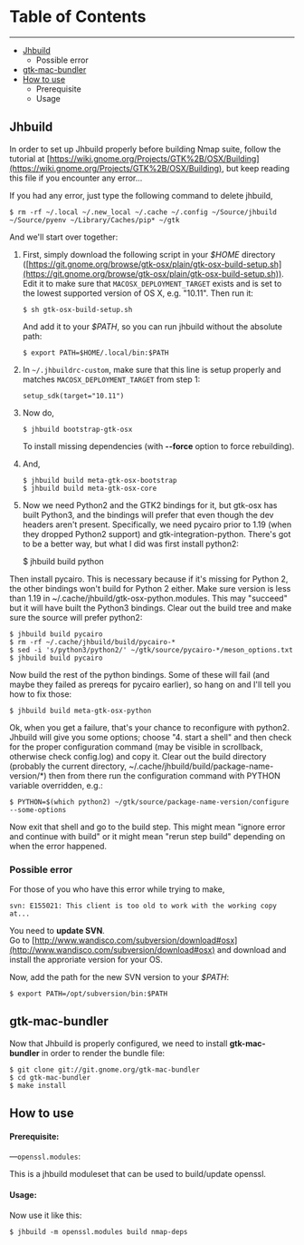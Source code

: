 # Table of Contents
---
   
 * [Jhbuild](#jhbuild)
 	* Possible error
 * [gtk-mac-bundler](#bundler)
 * [How to use](#howto)
 	* Prerequisite
 	* Usage

## <a name="jhbuild"></a>Jhbuild

In order to set up Jhbuild properly before building Nmap suite, follow the tutorial at [https://wiki.gnome.org/Projects/GTK%2B/OSX/Building](https://wiki.gnome.org/Projects/GTK%2B/OSX/Building), but keep reading this file if you encounter any error...

If you had any error, just type the following command to delete jhbuild,

	$ rm -rf ~/.local ~/.new_local ~/.cache ~/.config ~/Source/jhbuild ~/Source/pyenv ~/Library/Caches/pip* ~/gtk

And we'll start over together:

1.	First, simply download the following script in your _$HOME_ directory ([https://git.gnome.org/browse/gtk-osx/plain/gtk-osx-build-setup.sh](https://git.gnome.org/browse/gtk-osx/plain/gtk-osx-build-setup.sh)). Edit it to make sure that `MACOSX_DEPLOYMENT_TARGET` exists and is set to the lowest supported version of OS X, e.g. "10.11". Then run it:

	~~~~
	$ sh gtk-osx-build-setup.sh
	~~~~
	
	And add it to your _$PATH_, so you can run jhbuild without the absolute path:
	
	~~~~
	$ export PATH=$HOME/.local/bin:$PATH
	~~~~
	
2.	In `~/.jhbuildrc-custom`, make sure that this line is setup properly and matches `MACOSX_DEPLOYMENT_TARGET` from step 1:

	~~~~
	setup_sdk(target="10.11")
	~~~~
	
3.	Now do,

	~~~~
	$ jhbuild bootstrap-gtk-osx
	~~~~
	
	To install missing dependencies (with **--force** option to force rebuilding).<br/>
	
4.	And,

	~~~~
	$ jhbuild build meta-gtk-osx-bootstrap
	$ jhbuild build meta-gtk-osx-core

5. Now we need Python2 and the GTK2 bindings for it, but gtk-osx has built
Python3, and the bindings will prefer that even though the dev headers aren't
present. Specifically, we need pycairo prior to 1.19 (when they dropped Python2
support) and gtk-integration-python. There's got to be a better way, but what I
did was first install python2:

	$ jhbuild build python

Then install pycairo. This is necessary because if it's missing for Python 2,
the other bindings won't build for Python 2 either. Make sure version is less
than 1.19 in ~/.cache/jhbuild/gtk-osx-python.modules. This may "succeed" but it
will have built the Python3 bindings. Clear out the build tree and make sure
the source will prefer python2:

	$ jhbuild build pycairo
	$ rm -rf ~/.cache/jhbuild/build/pycairo-*
	$ sed -i 's/python3/python2/' ~/gtk/source/pycairo-*/meson_options.txt
	$ jhbuild build pycairo

Now build the rest of the python bindings. Some of these will fail (and maybe
they failed as prereqs for pycairo earlier), so hang on and I'll tell you how
to fix those:

	$ jhbuild build meta-gtk-osx-python

Ok, when you get a failure, that's your chance to reconfigure with python2.
Jhbuild will give you some options; choose "4. start a shell" and then check
for the proper configuration command (may be visible in scrollback, otherwise
check config.log) and copy it. Clear out the build directory (probably the
current directory, ~/.cache/jhbuild/build/package-name-version/*) then from
there run the configuration command with PYTHON variable overridden, e.g.:

	$ PYTHON=$(which python2) ~/gtk/source/package-name-version/configure --some-options

Now exit that shell and go to the build step. This might mean "ignore error and
continue with build" or it might mean "rerun step build" depending on when the
error happened.

### Possible error

For those of you who have this error while trying to make,

~~~~
svn: E155021: This client is too old to work with the working copy at...
~~~~

You need to **update SVN**.<br/>
Go to [http://www.wandisco.com/subversion/download#osx](http://www.wandisco.com/subversion/download#osx) and download and install the approriate version for your OS.

Now, add the path for the new SVN version to your _$PATH_:

~~~~
$ export PATH=/opt/subversion/bin:$PATH
~~~~

## <a name="bundler"></a>gtk-mac-bundler

Now that Jhbuild is properly configured, we need to install **gtk-mac-bundler** in order to render the bundle file:

~~~~
$ git clone git://git.gnome.org/gtk-mac-bundler
$ cd gtk-mac-bundler
$ make install
~~~~

## <a name="howto"></a>How to use
#### Prerequisite:
—`openssl.modules`:

This is a jhbuild moduleset that can be used to build/update openssl.

#### Usage:

Now use it like this:
    
~~~~
$ jhbuild -m openssl.modules build nmap-deps
~~~~
